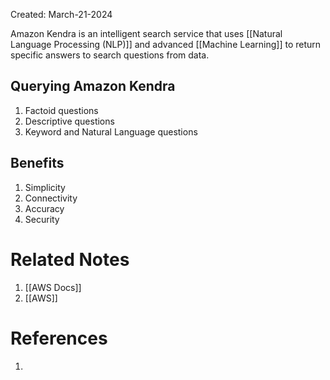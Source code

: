 Created: March-21-2024

Amazon Kendra is an intelligent search service that uses [[Natural Language Processing (NLP)]] and advanced [[Machine Learning]] to return specific answers to search questions from data.
## Querying Amazon Kendra

1. Factoid questions
2. Descriptive questions
3. Keyword and Natural Language questions
## Benefits

1. Simplicity
2. Connectivity
3. Accuracy
4. Security
# Related Notes

1. [[AWS Docs]]
2. [[AWS]]
# References

1. 